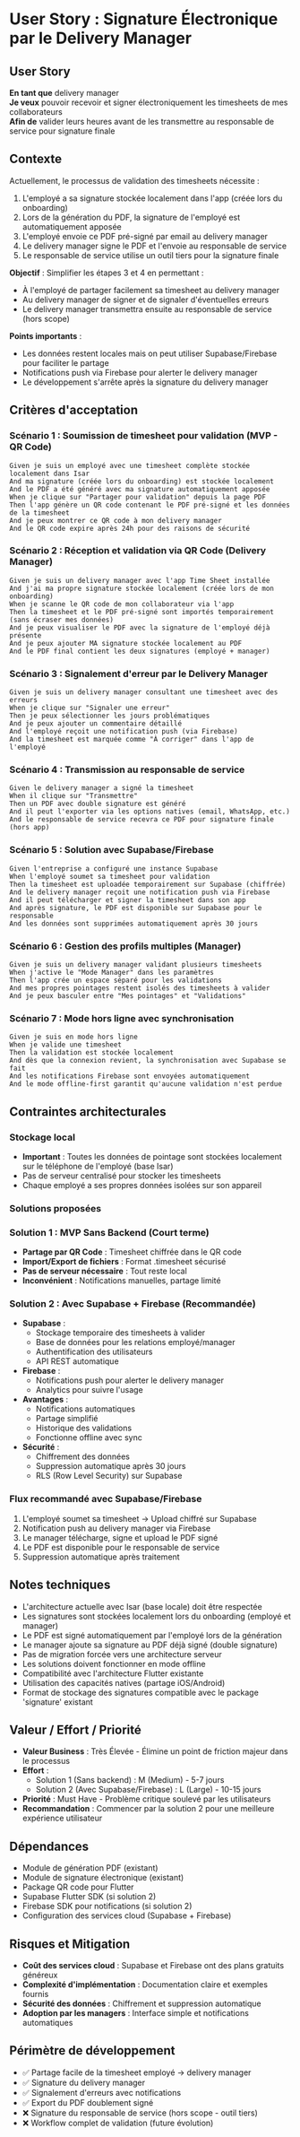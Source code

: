 # User Story : Signature Électronique par le Delivery Manager

## User Story
**En tant que** delivery manager  
**Je veux** pouvoir recevoir et signer électroniquement les timesheets de mes collaborateurs  
**Afin de** valider leurs heures avant de les transmettre au responsable de service pour signature finale

## Contexte
Actuellement, le processus de validation des timesheets nécessite :
1. L'employé a sa signature stockée localement dans l'app (créée lors du onboarding)
2. Lors de la génération du PDF, la signature de l'employé est automatiquement apposée
3. L'employé envoie ce PDF pré-signé par email au delivery manager
4. Le delivery manager signe le PDF et l'envoie au responsable de service
5. Le responsable de service utilise un outil tiers pour la signature finale

**Objectif** : Simplifier les étapes 3 et 4 en permettant :
- À l'employé de partager facilement sa timesheet au delivery manager
- Au delivery manager de signer et de signaler d'éventuelles erreurs
- Le delivery manager transmettra ensuite au responsable de service (hors scope)

**Points importants** :
- Les données restent locales mais on peut utiliser Supabase/Firebase pour faciliter le partage
- Notifications push via Firebase pour alerter le delivery manager
- Le développement s'arrête après la signature du delivery manager

## Critères d'acceptation

### Scénario 1 : Soumission de timesheet pour validation (MVP - QR Code)
```gherkin
Given je suis un employé avec une timesheet complète stockée localement dans Isar
And ma signature (créée lors du onboarding) est stockée localement
And le PDF a été généré avec ma signature automatiquement apposée
When je clique sur "Partager pour validation" depuis la page PDF
Then l'app génère un QR code contenant le PDF pré-signé et les données de la timesheet
And je peux montrer ce QR code à mon delivery manager
And le QR code expire après 24h pour des raisons de sécurité
```

### Scénario 2 : Réception et validation via QR Code (Delivery Manager)
```gherkin
Given je suis un delivery manager avec l'app Time Sheet installée
And j'ai ma propre signature stockée localement (créée lors de mon onboarding)
When je scanne le QR code de mon collaborateur via l'app
Then la timesheet et le PDF pré-signé sont importés temporairement (sans écraser mes données)
And je peux visualiser le PDF avec la signature de l'employé déjà présente
And je peux ajouter MA signature stockée localement au PDF
And le PDF final contient les deux signatures (employé + manager)

```

### Scénario 3 : Signalement d'erreur par le Delivery Manager
```gherkin
Given je suis un delivery manager consultant une timesheet avec des erreurs
When je clique sur "Signaler une erreur"
Then je peux sélectionner les jours problématiques
And je peux ajouter un commentaire détaillé
And l'employé reçoit une notification push (via Firebase)
And la timesheet est marquée comme "À corriger" dans l'app de l'employé
```

### Scénario 4 : Transmission au responsable de service
```gherkin
Given le delivery manager a signé la timesheet
When il clique sur "Transmettre"
Then un PDF avec double signature est généré
And il peut l'exporter via les options natives (email, WhatsApp, etc.)
And le responsable de service recevra ce PDF pour signature finale (hors app)
```

### Scénario 5 : Solution avec Supabase/Firebase
```gherkin
Given l'entreprise a configuré une instance Supabase
When l'employé soumet sa timesheet pour validation
Then la timesheet est uploadée temporairement sur Supabase (chiffrée)
And le delivery manager reçoit une notification push via Firebase
And il peut télécharger et signer la timesheet dans son app
And après signature, le PDF est disponible sur Supabase pour le responsable
And les données sont supprimées automatiquement après 30 jours
```

### Scénario 6 : Gestion des profils multiples (Manager)
```gherkin
Given je suis un delivery manager validant plusieurs timesheets
When j'active le "Mode Manager" dans les paramètres
Then l'app crée un espace séparé pour les validations
And mes propres pointages restent isolés des timesheets à valider
And je peux basculer entre "Mes pointages" et "Validations"
```

### Scénario 7 : Mode hors ligne avec synchronisation
```gherkin
Given je suis en mode hors ligne
When je valide une timesheet
Then la validation est stockée localement
And dès que la connexion revient, la synchronisation avec Supabase se fait
And les notifications Firebase sont envoyées automatiquement
And le mode offline-first garantit qu'aucune validation n'est perdue
```

## Contraintes architecturales

### Stockage local
- **Important** : Toutes les données de pointage sont stockées localement sur le téléphone de l'employé (base Isar)
- Pas de serveur centralisé pour stocker les timesheets
- Chaque employé a ses propres données isolées sur son appareil

### Solutions proposées

### Solution 1 : MVP Sans Backend (Court terme)
- **Partage par QR Code** : Timesheet chiffrée dans le QR code
- **Import/Export de fichiers** : Format .timesheet sécurisé
- **Pas de serveur nécessaire** : Tout reste local
- **Inconvénient** : Notifications manuelles, partage limité

### Solution 2 : Avec Supabase + Firebase (Recommandée)
- **Supabase** : 
  - Stockage temporaire des timesheets à valider
  - Base de données pour les relations employé/manager
  - Authentification des utilisateurs
  - API REST automatique
- **Firebase** :
  - Notifications push pour alerter le delivery manager
  - Analytics pour suivre l'usage
- **Avantages** :
  - Notifications automatiques
  - Partage simplifié
  - Historique des validations
  - Fonctionne offline avec sync
- **Sécurité** :
  - Chiffrement des données
  - Suppression automatique après 30 jours
  - RLS (Row Level Security) sur Supabase

### Flux recommandé avec Supabase/Firebase
1. L'employé soumet sa timesheet → Upload chiffré sur Supabase
2. Notification push au delivery manager via Firebase
3. Le manager télécharge, signe et upload le PDF signé
4. Le PDF est disponible pour le responsable de service
5. Suppression automatique après traitement

## Notes techniques
- L'architecture actuelle avec Isar (base locale) doit être respectée
- Les signatures sont stockées localement lors du onboarding (employé et manager)
- Le PDF est signé automatiquement par l'employé lors de la génération
- Le manager ajoute sa signature au PDF déjà signé (double signature)
- Pas de migration forcée vers une architecture serveur
- Les solutions doivent fonctionner en mode offline
- Compatibilité avec l'architecture Flutter existante
- Utilisation des capacités natives (partage iOS/Android)
- Format de stockage des signatures compatible avec le package 'signature' existant

## Valeur / Effort / Priorité
- **Valeur Business** : Très Élevée - Élimine un point de friction majeur dans le processus
- **Effort** : 
  - Solution 1 (Sans backend) : M (Medium) - 5-7 jours
  - Solution 2 (Avec Supabase/Firebase) : L (Large) - 10-15 jours
- **Priorité** : Must Have - Problème critique soulevé par les utilisateurs
- **Recommandation** : Commencer par la solution 2 pour une meilleure expérience utilisateur

## Dépendances
- Module de génération PDF (existant)
- Module de signature électronique (existant)
- Package QR code pour Flutter
- Supabase Flutter SDK (si solution 2)
- Firebase SDK pour notifications (si solution 2)
- Configuration des services cloud (Supabase + Firebase)

## Risques et Mitigation
- **Coût des services cloud** : Supabase et Firebase ont des plans gratuits généreux
- **Complexité d'implémentation** : Documentation claire et exemples fournis
- **Sécurité des données** : Chiffrement et suppression automatique
- **Adoption par les managers** : Interface simple et notifications automatiques

## Périmètre de développement
- ✅ Partage facile de la timesheet employé → delivery manager
- ✅ Signature du delivery manager
- ✅ Signalement d'erreurs avec notifications
- ✅ Export du PDF doublement signé
- ❌ Signature du responsable de service (hors scope - outil tiers)
- ❌ Workflow complet de validation (future évolution)